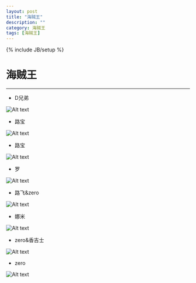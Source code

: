 ```yaml
---
layout: post
title: "海贼王"
description: ""
category: 海贼王
tags: [海贼王]
---
```

{% include JB/setup %}

# 海贼王
---

* D兄弟

![Alt text](/image/onepiece/D-brother.jpg)

<!--break-->

* 路宝

![Alt text](/image/onepiece/lubao.jpg)

* 路宝

![Alt text](/image/onepiece/lufei.jpg)

* 罗

![Alt text](/image/onepiece/luo.jpg)

* 路飞&zero

![Alt text](/image/onepiece/lusuo.jpg)

* 娜米

![Alt text](/image/onepiece/nami.jpg)

* zero&香吉士

![Alt text](/image/onepiece/suoxiang.jpg)

* zero

![Alt text](/image/onepiece/zero.jpg)




